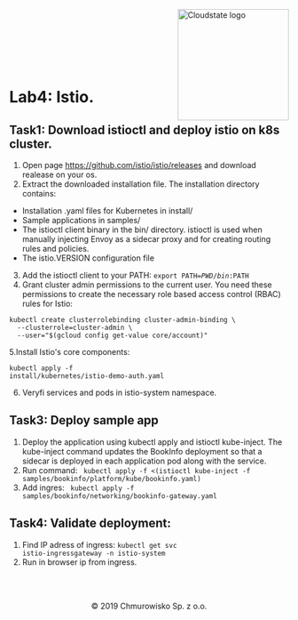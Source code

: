 <img src="https://avatars1.githubusercontent.com/u/47143554?s=400&u=7c55eeec6479b4ff59df7cad452501a41635b0e4&v=4" alt="Cloudstate logo" width="200" align="right">
<br><br>
<br><br>
<br><br>

# Lab4: Istio.

## Task1: Download istioctl and deploy istio on k8s cluster.
1. Open page https://github.com/istio/istio/releases and download realease on your os.
2. Extract the downloaded installation file. The installation directory contains:
* Installation .yaml files for Kubernetes in install/
* Sample applications in samples/
* The istioctl client binary in the bin/ directory. istioctl is used when manually injecting Envoy as a sidecar proxy and for creating routing rules and policies.
* The istio.VERSION configuration file
3. Add the istioctl client to your PATH:
<code>export PATH=$PWD/bin:$PATH</code>
4. Grant cluster admin permissions to the current user. You need these permissions to create the necessary role based access control (RBAC) rules for Istio:
```
kubectl create clusterrolebinding cluster-admin-binding \
  --clusterrole=cluster-admin \
  --user="$(gcloud config get-value core/account)"
```
5.Install Istio's core components:

<code>kubectl apply -f install/kubernetes/istio-demo-auth.yaml</code>

6. Veryfi services and pods in istio-system namespace.


## Task3: Deploy sample app
1. Deploy the application using kubectl apply and istioctl kube-inject. The kube-inject command updates the BookInfo deployment so that a sidecar is deployed in each application pod along with the service.
2. Run command:
<code> kubectl apply -f <(istioctl kube-inject -f samples/bookinfo/platform/kube/bookinfo.yaml)</code>
3. Add ingres:
    <code> kubectl apply -f samples/bookinfo/networking/bookinfo-gateway.yaml</code>

## Task4: Validate deployment:
1. Find IP adress of ingress:
<code>kubectl get svc istio-ingressgateway -n istio-system</code>
2. Run in browser ip from ingress.

<br><br>

<center><p>&copy; 2019 Chmurowisko Sp. z o.o.<p></center>



